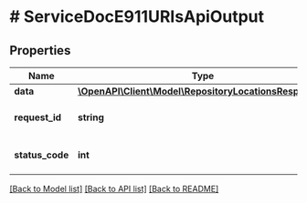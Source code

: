 # # ServiceDocE911URIsApiOutput

## Properties

Name | Type | Description | Notes
------------ | ------------- | ------------- | -------------
**data** | [**\OpenAPI\Client\Model\RepositoryLocationsResponse[]**](RepositoryLocationsResponse.md) |  | [optional]
**request_id** | **string** | Unique id for each request | [optional]
**status_code** | **int** | HTTP response status code | [optional]

[[Back to Model list]](../../README.md#models) [[Back to API list]](../../README.md#endpoints) [[Back to README]](../../README.md)
